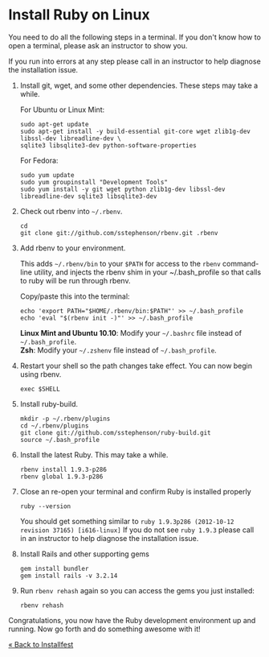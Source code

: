 # Install Ruby on Linux


You need to do all the following steps in a terminal. If you don't know
how to open a terminal, please ask an instructor to show you.

If you run into errors at any step please call in an
instructor to help diagnose the installation issue.

1. Install git, wget, and some other dependencies. These steps may take
   a while.

    For Ubuntu or Linux Mint:

    ```text
    sudo apt-get update  
    sudo apt-get install -y build-essential git-core wget zlib1g-dev libssl-dev libreadline-dev \
    sqlite3 libsqlite3-dev python-software-properties
    ```

    For Fedora:

    ```text
    sudo yum update   
    sudo yum groupinstall "Development Tools"
    sudo yum install -y git wget python zlib1g-dev libssl-dev libreadline-dev sqlite3 libsqlite3-dev
    ```

2. Check out rbenv into `~/.rbenv`.

    ```text
    cd
    git clone git://github.com/sstephenson/rbenv.git .rbenv
    ```

3. Add rbenv to your environment.

    This adds `~/.rbenv/bin` to your `$PATH` for access to the `rbenv`
    command-line utility, and injects the rbenv shim in your ~/.bash_profile so that calls to ruby will be run through rbenv.

    Copy/paste this into the terminal:

    ```text
    echo 'export PATH="$HOME/.rbenv/bin:$PATH"' >> ~/.bash_profile
    echo 'eval "$(rbenv init -)"' >> ~/.bash_profile
    ```

    **Linux Mint and Ubuntu 10.10**: Modify your `~/.bashrc` file instead of `~/.bash_profile`.  
    **Zsh**: Modify your `~/.zshenv` file instead of `~/.bash_profile`.

4. Restart your shell so the path changes take effect. You can now begin using rbenv.

    ```text
    exec $SHELL
    ```

5. Install ruby-build.

    ```text
    mkdir -p ~/.rbenv/plugins
    cd ~/.rbenv/plugins
    git clone git://github.com/sstephenson/ruby-build.git
    source ~/.bash_profile
    ```

6. Install the latest Ruby. This may take a while.

    ```text
    rbenv install 1.9.3-p286
    rbenv global 1.9.3-p286
    ```

7. Close an re-open your terminal and confirm Ruby is installed properly

    ```text
    ruby --version
    ```

    You should get something similar to `ruby 1.9.3p286 (2012-10-12 revision 37165) [i616-linux]` 
    If you do not see `ruby 1.9.3` please call in an instructor to help diagnose the installation issue.

8. Install Rails and other supporting gems

    ```text
    gem install bundler 
    gem install rails -v 3.2.14
    ```

9. Run `rbenv rehash` again so you can access the gems you just installed:

    ```text
    rbenv rehash
    ```

Congratulations, you now have the Ruby development environment up and
running. Now go forth and do something awesome with it!

[« Back to Installfest](/installfest)

